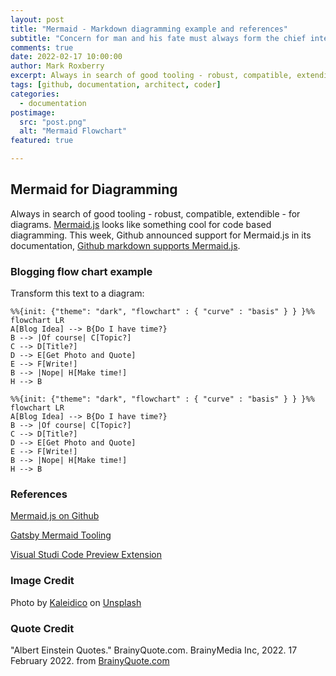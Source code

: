 ```yaml
---
layout: post
title: "Mermaid - Markdown diagramming example and references"
subtitle: "Concern for man and his fate must always form the chief interest of all technical endeavors. Never forget this in the midst of your diagrams and equations. - Albert Einstein"
comments: true
date: 2022-02-17 10:00:00
author: Mark Roxberry
excerpt: Always in search of good tooling - robust, compatible, extendible - for diagrams.  Mermaid.js looked like something cool for code based diagramming.
tags: [github, documentation, architect, coder]
categories:
  - documentation
postimage:
  src: "post.png"
  alt: "Mermaid Flowchart"
featured: true

---
```


## Mermaid for Diagramming

Always in search of good tooling - robust, compatible, extendible - for diagrams.  [Mermaid.js](https://mermaid-js.github.io/mermaid/#/) looks like something cool for code based diagramming.  This week, Github announced support for Mermaid.js in its documentation, [Github markdown supports Mermaid.js](https://github.blog/2022-02-14-include-diagrams-markdown-files-mermaid/).

### Blogging flow chart example

Transform this text to a diagram:

```text
%%{init: {"theme": "dark", "flowchart" : { "curve" : "basis" } } }%%
flowchart LR
A[Blog Idea] --> B{Do I have time?}
B --> |Of course| C[Topic?]
C --> D[Title?]
D --> E[Get Photo and Quote]
E --> F[Write!]
B --> |Nope| H[Make time!]
H --> B
```

```mermaid
%%{init: {"theme": "dark", "flowchart" : { "curve" : "basis" } } }%%
flowchart LR
A[Blog Idea] --> B{Do I have time?}
B --> |Of course| C[Topic?]
C --> D[Title?]
D --> E[Get Photo and Quote]
E --> F[Write!]
B --> |Nope| H[Make time!]
H --> B
```

### References

[Mermaid.js on Github](https://mermaid-js.github.io/mermaid/#/)

[Gatsby Mermaid Tooling](https://www.gatsbyjs.com/plugins/gatsby-remark-mermaid/)

[Visual Studi Code Preview Extension](https://marketplace.visualstudio.com/items?itemName=bierner.markdown-mermaid)

### Image Credit

Photo by <a href="https://unsplash.com/@kaleidico?utm_source=unsplash&utm_medium=referral&utm_content=creditCopyText">Kaleidico</a> on <a href="https://unsplash.com/s/photos/diagram?utm_source=unsplash&utm_medium=referral&utm_content=creditCopyText">Unsplash</a>
  
### Quote Credit

"Albert Einstein Quotes." BrainyQuote.com. BrainyMedia Inc, 2022. 17 February 2022. from [BrainyQuote.com](https://www.brainyquote.com/quotes/albert_einstein_117103)
